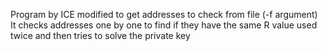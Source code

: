 Program by ICE modified to get addresses to check from file (-f argument)
It checks addresses one by one to find if they have the same R value
used twice and then tries to solve the private key
